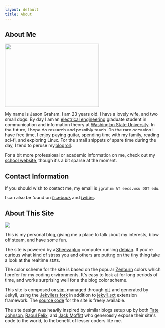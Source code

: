 ```yaml
---
layout: default
title: About
---
```



## About Me

<img class="img_right" src="http://photos-c.ak.fbcdn.net/hphotos-ak-snc1/hs129.snc1/5528_608578287343_27200977_36481495_8296378_n.jpg" alt="" width="302" height="204" />

My name is Jason Graham. I am 23 years old. I have a lovely wife, and two small dogs. By day I am an [electrical engineering](http://www.eecs.wsu.edu/) graduate student in communication and information theory at [Washington State University](http://www.wsu.edu).  In the future, I hope do research and possibly teach.  On the rare occasion I have free time, I enjoy playing guitar, spending time with my family, reading sci-fi, and exploring Linux.  For the small snippets of spare time during the day, I tend to peruse my [blogroll].

For a bit more professional or academic information on me, check out my [school website], though it's a bit sparse at the moment.

## Contact Information

If you should wish to contact me, my email is `jgraham AT eecs.wsu DOT edu`.

I can also be found on [facebook] and [twitter].

## About This Site

<img class="img_left" src="http://upload.wikimedia.org/wikipedia/commons/thumb/7/7b/SheevaPlug_with_external_drive_enclosure.jpg/300px-SheevaPlug_with_external_drive_enclosure.jpg" />

This is my personal blog, giving me a place to talk about my interests, blow off steam, and have some fun. 

The site is powered by a [Sheevaplug] computer running [debian].  If you're curious what kind of stress you and others are putting on the tiny thing take a look at the [realtime stats].

The color scheme for the site is based on the popular [Zenburn] colors which I prefer for my coding environments.  It's easy to look at for long periods of time, and works surprising well for a the blog color scheme.

This site is composed on [vim], managed through [git], and generated by Jekyll, using the [Jekylless fork] in addition to [jekyll_ext] extension framework.  The [source code] for the site is freely available.

The site design was heavily inspired by similar blogs setup up by both [Tate Johnson], [Raoul Felix], and [Jack Moffitt] who generously expose their site's code to the world, to the benefit of lesser coders like me.


[blogroll]:/about/blogroll/

[facebook]:http://facebook.com/jason.the.graham
[twitter]:http://twitter.com/jason__graham

[SheevaPlug]:http://en.wikipedia.org/wiki/SheevaPlug
[debian]:http://www.debian.org/
[realtime stats]:/about/stats/

[jekyll_ext]:http://github.com/rfelix/jekyll_ext
[vim]:http://www.vim.org/
[git]:http://git-scm.cm
[source code]:http://code.graham-clan.net/blog/
[Linux]:http://en.wikipedia.org/wiki/Linux
[school website]:http://eecs.wsu.edu/~jgraham
[Jekylless fork]:http://github.com/tatey/jekylless/
[Zenburn]:http://slinky.imukuppi.org/zenburnpage/
[Tate Johnson]:http://tatey.com/about/
[Raoul Felix]:http://rfelix.com/about/
[Jack Moffitt]:http://metajack.im/about/
